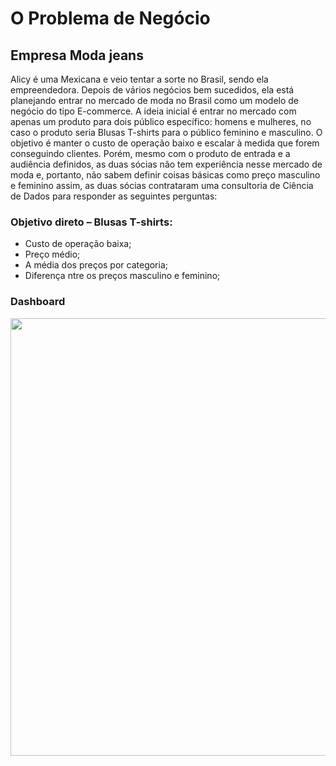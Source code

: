 # O Problema de Negócio

## Empresa Moda jeans

Alicy é uma Mexicana e veio tentar a sorte no Brasil, sendo ela empreendedora. Depois de vários negócios bem sucedidos, ela está planejando entrar no mercado de moda no Brasil como um modelo de negócio do tipo E-commerce. A ideia inicial é entrar no mercado com apenas um produto para dois público específico: homens e mulheres, no caso o produto seria Blusas T-shirts para o público feminino e masculino. O objetivo é manter o custo de operação baixo e escalar à medida que forem conseguindo clientes. Porém, mesmo com o produto de entrada e a audiência definidos, as duas sócias não tem experiência nesse mercado de moda e, portanto, não sabem definir coisas básicas como preço masculino e feminino assim, as duas sócias contrataram uma consultoria de Ciência de Dados para responder as seguintes perguntas: 

### Objetivo direto – Blusas T-shirts:

* Custo de operação baixa;
* Preço médio;
* A média dos preços por categoria;
* Diferença ntre os preços masculino e feminino;

### Dashboard 
</span>

<div align="center">
<img src="https://desblogada.files.wordpress.com/2021/05/kaka-cordovil-java-developer-2.gif" width="700px" />
</div>
